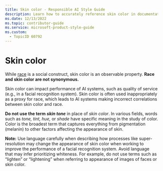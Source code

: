 ```yaml
---
title: Skin color - Responsible AI Style Guide
description: Learn how to accurately reference skin color in documentation, emphasizing its distinction from race. Avoid using "skin tone" and ensure language is sensitive, especially in AI contexts.
ms.date: 12/13/2022
ms.topic: contributor-guide
ms.service: microsoft-product-style-guide
ms.custom:
  - TopicID 60792
---
```



# Skin color

While [race](~\responsible-ai-style-guide\fairness\demographics-language\race-ethnicity-ancestry\race.md) is a social construct, skin color is an observable property. **Race and skin color are not synonymous.**

Skin color can impact performance of AI systems, such as quality of service (e.g., in a facial recognition system). Skin color is often used inappropriately as a proxy for race, which leads to AI systems making incorrect correlations between skin color and race.

**Do not use the term** _**skin tone**_ in place of _skin color_. In various fields, words such as _tone, tint, hue,_ or _shade_ have specific meaning in the study of color. Color is the broadest term that captures everything from pigmentation (melanin) to other factors affecting the appearance of skin.

**Note:** Use language carefully when describing how processes like super-resolution may change the appearance of skin color when working to improve the performance of a facial recognition system. Avoid language that may infer prioritizing whiteness. For example, do not use terms such as “lighten” or “lightening” when referring to appearance of images of faces or skin color.